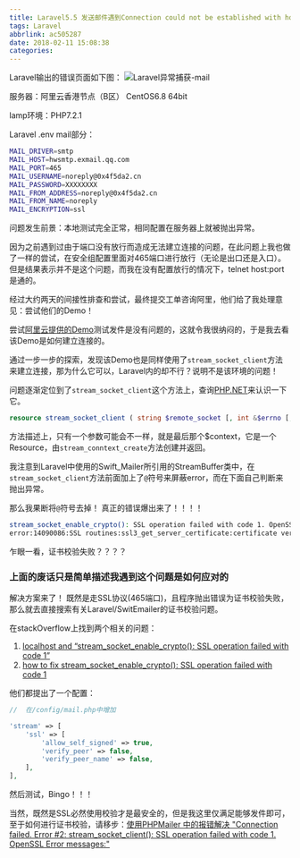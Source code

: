 ```yaml
---
title: Laravel5.5 发送邮件遇到Connection could not be established with host xxxxx
tags: Laravel
abbrlink: ac505287
date: 2018-02-11 15:08:38
categories:
---
```


Laravel输出的错误页面如下图：
![Laravel异常捕获-mail](http://cdn.pipipa.cn/20180211151833306552899.png)

服务器：阿里云香港节点（B区） CentOS6.8 64bit

lamp环境：PHP7.2.1

Laravel .env mail部分：
```bash
MAIL_DRIVER=smtp
MAIL_HOST=hwsmtp.exmail.qq.com
MAIL_PORT=465
MAIL_USERNAME=noreply@0x4f5da2.cn
MAIL_PASSWORD=XXXXXXXX
MAIL_FROM_ADDRESS=noreply@0x4f5da2.cn
MAIL_FROM_NAME=noreply
MAIL_ENCRYPTION=ssl
```

问题发生前景：本地测试完全正常，相同配置在服务器上就被抛出异常。

因为之前遇到过由于端口没有放行而造成无法建立连接的问题，在此问题上我也做了一样的尝试，在安全组配置里面对465端口进行放行（无论是出口还是入口）。但是结果表示并不是这个问题，而我在没有配置放行的情况下，telnet host:port 是通的。

经过大约两天的间接性排查和尝试，最终提交工单咨询阿里，他们给了我处理意见：尝试他们的Demo！

尝试[阿里云提供的Demo](https://help.aliyun.com/knowledge_detail/60692.html)测试发件是没有问题的，这就令我很纳闷的，于是我去看该Demo是如何建立连接的。

通过一步一步的探索，发现该Demo也是同样使用了`stream_socket_client`方法来建立连接，那为什么它可以，Laravel内的却不行？说明不是该环境的问题！

问题逐渐定位到了`stream_socket_client`这个方法上，查询[PHP.NET](http://php.net/manual/zh/function.stream-socket-client.php)来认识一下它。

```php
resource stream_socket_client ( string $remote_socket [, int &$errno [, string &$errstr [, float $timeout = ini_get("default_socket_timeout") [, int $flags = STREAM_CLIENT_CONNECT [, resource $context ]]]]] )
```

方法描述上，只有一个参数可能会不一样，就是最后那个$context，它是一个Resource，由`stream_conntext_create`方法创建并返回。

我注意到Laravel中使用的Swift_Mailer所引用的StreamBuffer类中，在`stream_socket_client`方法前面加上了`@`符号来屏蔽error，而在下面自己判断来抛出异常。

那么我果断将`@`符号去掉！ 真正的错误爆出来了！！！！

```bash
stream_socket_enable_crypto(): SSL operation failed with code 1. OpenSSL Error messages:
error:14090086:SSL routines:ssl3_get_server_certificate:certificate verify failed
```

乍眼一看，证书校验失败？？？？

### 上面的废话只是简单描述我遇到这个问题是如何应对的

解决方案来了！ 既然是走SSL协议(465端口)，且程序抛出错误为证书校验失败，那么就去直接搜索有关Laravel/SwitEmailer的证书校验问题。

在stackOverflow上找到两个相关的问题：

1. [localhost and “stream_socket_enable_crypto(): SSL operation failed with code 1”
](https://stackoverflow.com/questions/44423096/localhost-and-stream-socket-enable-crypto-ssl-operation-failed-with-code-1)
2. [how to fix stream_socket_enable_crypto(): SSL operation failed with code 1](https://stackoverflow.com/questions/30556773/how-to-fix-stream-socket-enable-crypto-ssl-operation-failed-with-code-1)

他们都提出了一个配置：

```php
//	在/config/mail.php中增加

'stream' => [
	'ssl' => [
	    'allow_self_signed' => true,
	    'verify_peer' => false,
	    'verify_peer_name' => false,
	],
],
```

然后测试，Bingo！！！


当然，既然是SSL必然使用校验才是最安全的，但是我这里仅满足能够发件即可，至于如何进行证书校验，请移步：[使用PHPMailer 中的报错解决 "Connection failed. Error #2: stream_socket_client(): SSL operation failed with code 1. OpenSSL Error messages:"](https://www.cnblogs.com/wpjamer/p/7421304.html)